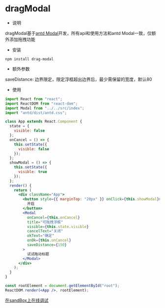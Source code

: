 # dragModal
- 说明  

dragModal基于[antd Modal](https://ant.design/components/modal-cn/)开发，所有api和使用方法和antd Modal一致，仅额外添加拖拽功能

- 安装

```
npm install drag-modal
```

- 额外参数

saveDistance: 边界限定，限定浮框超出边界后，最少需保留的宽度，默认80

- 使用

``` jsx
import React from "react";
import ReactDOM from "react-dom";
import Modal from "../../src/index";
import "antd/dist/antd.css";

class App extends React.Component {
  state = {
    visible: false
  };
  onCancel = () => {
    this.setState({
      visible: false
    });
  };
  showModal = () => {
    this.setState({
      visible: true
    });
  };
  render() {
    return (
      <div className="App">
        <button style={{ marginTop: "20px" }} onClick={this.showModal}>
          开启
        </button>
        <Modal
          onCancel={this.onCancel}
          title="可拖拽浮框"
          visible={this.state.visible}
          cancelText="关闭"
          okText="确定"
          onOk={this.onCancel}
          saveDistance={150}
        >
          试试拖动标题
        </Modal>
      </div>
    );
  }
}

const rootElement = document.getElementById("root");
ReactDOM.render(<App />, rootElement);
```
[在sandBox上在线调试](https://codesandbox.io/s/mm1y6mqq3x)
